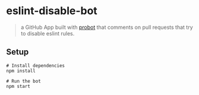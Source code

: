 # eslint-disable-bot

> a GitHub App built with [probot](https://github.com/probot/probot) that comments on pull requests that try to disable eslint rules.

## Setup

```
# Install dependencies
npm install

# Run the bot
npm start
```
